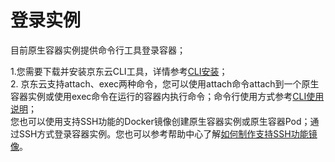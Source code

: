 
# 登录实例

目前原生容器实例提供命令行工具登录容器；

1.您需要下载并安装京东云CLI工具，详情参考[CLI安装][1]；  
2. 京东云支持attach、exec两种命令，您可以使用attach命令attach到一个原生容器实例或使用exec命令在运行的容器内执行命令；命令行使用方式参考[CLI使用说明][2]；  
您也可以使用支持SSH功能的Docker镜像创建原生容器实例或原生容器Pod；通过SSH方式登录容器实例。您也可以参考帮助中心了解[如何制作支持SSH功能镜像][3]。


  [1]: https://docs.jdcloud.com/cn/cli/introduction
  [2]: https://docs.jdcloud.com/cn/cli/usage
  [3]: https://docs.jdcloud.com/cn/native-container/create-ssh-image

